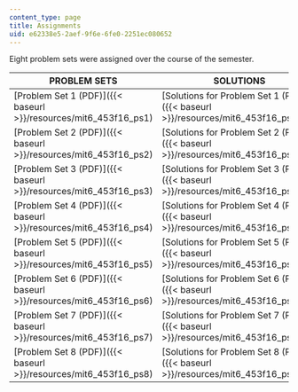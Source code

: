 ```yaml
---
content_type: page
title: Assignments
uid: e62338e5-2aef-9f6e-6fe0-2251ec080652
---
```


Eight problem sets were assigned over the course of the semester.

| PROBLEM SETS | SOLUTIONS |
| --- | --- |
| [Problem Set 1 (PDF)]({{< baseurl >}}/resources/mit6_453f16_ps1) | [Solutions for Problem Set 1 (PDF)]({{< baseurl >}}/resources/mit6_453f16_ps1_sol) |
| [Problem Set 2 (PDF)]({{< baseurl >}}/resources/mit6_453f16_ps2) | [Solutions for Problem Set 2 (PDF)]({{< baseurl >}}/resources/mit6_453f16_ps2_sol) |
| [Problem Set 3 (PDF)]({{< baseurl >}}/resources/mit6_453f16_ps3) | [Solutions for Problem Set 3 (PDF)]({{< baseurl >}}/resources/mit6_453f16_ps3_sol) |
| [Problem Set 4 (PDF)]({{< baseurl >}}/resources/mit6_453f16_ps4) | [Solutions for Problem Set 4 (PDF)]({{< baseurl >}}/resources/mit6_453f16_ps4_sol) |
| [Problem Set 5 (PDF)]({{< baseurl >}}/resources/mit6_453f16_ps5) | [Solutions for Problem Set 5 (PDF)]({{< baseurl >}}/resources/mit6_453f16_ps5_sol) |
| [Problem Set 6 (PDF)]({{< baseurl >}}/resources/mit6_453f16_ps6) | [Solutions for Problem Set 6 (PDF)]({{< baseurl >}}/resources/mit6_453f16_ps6_sol) |
| [Problem Set 7 (PDF)]({{< baseurl >}}/resources/mit6_453f16_ps7) | [Solutions for Problem Set 7 (PDF)]({{< baseurl >}}/resources/mit6_453f16_ps7_sol) |
| [Problem Set 8 (PDF)]({{< baseurl >}}/resources/mit6_453f16_ps8) | [Solutions for Problem Set 8 (PDF)]({{< baseurl >}}/resources/mit6_453f16_ps8_sol)